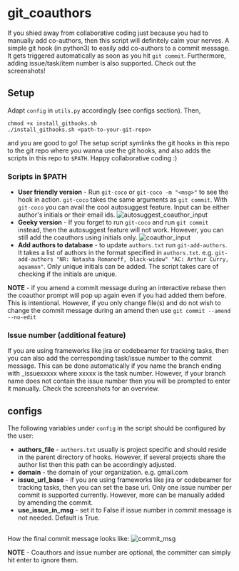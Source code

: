 # git_coauthors
If you shied away from collaborative coding just because you had to manually add co-authors,
then this script will definitely calm your nerves. A simple git hook (in python3) to easily add co-authors to a commit
message. It gets triggered automatically as soon as you hit ```git commit```.
Furthermore, adding issue/task/item number is also supported. Check out the screenshots!

## Setup
Adapt ```config``` in ```utils.py``` accordingly (see configs section). Then,
```
chmod +x install_githooks.sh
./install_githooks.sh <path-to-your-git-repo>
```
and you are good to go! The setup script symlinks the git hooks in this repo to the git repo where you wanna use the git
hooks, and also adds the scripts in this repo to ```$PATH```. Happy collaborative coding :)

### Scripts in $PATH
* **User friendly version** - Run ```git-coco``` or ```git-coco -m "<msg>"``` to see the hook in action. ```git-coco``` takes the same arguments as
```git commit```. With ```git-coco``` you can avail the cool autosuggest feature. Input can be either author's initials
 or their email ids.
 ![autosuggest_coauthor_input](screenshots/autosuggest.png)
* **Geeky version** - If you forget to run ```git-coco``` and run ```git commit``` instead, then the autosuggest feature
will not work. However, you can still add the coauthors using initials only.
![coauthor_input](screenshots/coauthor_input.png)
* **Add authors to database** - to update ```authors.txt``` run ```git-add-authors```. It takes a list of authors
in the format specified in ```authors.txt```. e.g. ```git-add-authors "NR: Natasha Romanoff, black-widow" "AC: Arthur Curry, aquaman"```. 
Only unique initials can be added. The script takes care of checking if the initials are unique.
  
**NOTE** - if you amend a commit message during an interactive rebase then the coauthor prompt will pop up again even if you had added them before. This is intentional. However, if you only change file(s) and do not wish to change the commit message during an amend then use 
```git commit --amend --no-edit```

### Issue number (additional feature)
If you are using frameworks like jira or codebeamer for tracking tasks, then you can also add the corresponding task/issue number
to the commit message. This can be done automatically if you name the branch ending with _issuexxxxx where xxxxx is the task number. However, if your branch name does not contain the issue number then you will be prompted to enter it manually. Check the screenshots for an overview.

## configs
The following variables under ```config``` in the script should be configured by the user:
* **authors_file** - ```authors.txt``` usually is project specific and should reside in the parent directory
                                   of hooks. However, if several projects share the author list then this path can be
                                   accordingly adjusted.
* **domain** - the domain of your organization. e.g. gmail.com
* **issue_url_base** - if you are using frameworks like jira or codebeamer for tracking tasks,
                       then you can set the base url. Only one issue number per commit is supported currently. However, more can be manually added by amending the commit.
* **use_issue_in_msg** - set it to False if issue number in commit message is not needed. Default is True.

##
How the final commit message looks like:
![commit_msg](screenshots/commit_msg.png)

**NOTE** - Coauthors and issue number are optional, the committer can simply hit enter to ignore them.
